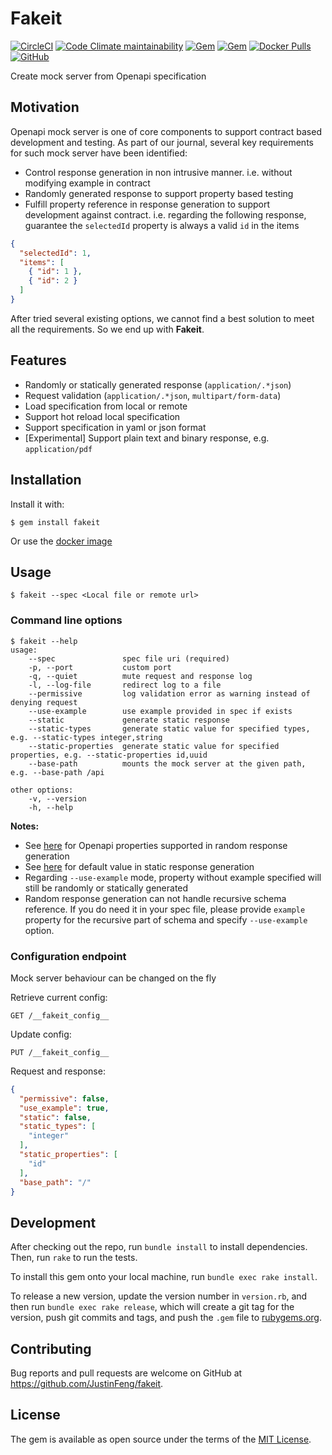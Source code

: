 # Fakeit

[![CircleCI](https://img.shields.io/circleci/build/github/JustinFeng/fakeit.svg)](https://circleci.com/gh/JustinFeng/fakeit)
[![Code Climate maintainability](https://img.shields.io/codeclimate/maintainability/JustinFeng/fakeit.svg)](https://codeclimate.com/github/JustinFeng/fakeit)
[![Gem](https://img.shields.io/gem/v/fakeit.svg)](https://rubygems.org/gems/fakeit)
[![Gem](https://img.shields.io/gem/dt/fakeit.svg)](https://rubygems.org/gems/fakeit)
[![Docker Pulls](https://img.shields.io/docker/pulls/realfengjia/fakeit.svg)](https://hub.docker.com/r/realfengjia/fakeit)
[![GitHub](https://img.shields.io/github/license/JustinFeng/fakeit.svg)](https://opensource.org/licenses/MIT)

Create mock server from Openapi specification

## Motivation

Openapi mock server is one of core components to support contract based development and testing. As part of our journal, several key requirements for such mock server have been identified:

* Control response generation in non intrusive manner. i.e. without modifying example in contract
* Randomly generated response to support property based testing
* Fulfill property reference in response generation to support development against contract. i.e. regarding the following response, guarantee the `selectedId` property is always a valid `id` in the items
```json
{
  "selectedId": 1,
  "items": [
    { "id": 1 },
    { "id": 2 }
  ]
}
```

After tried several existing options, we cannot find a best solution to meet all the requirements. So we end up with __Fakeit__.

## Features

* Randomly or statically generated response (`application/.*json`)
* Request validation (`application/.*json`, `multipart/form-data`)
* Load specification from local or remote
* Support hot reload local specification
* Support specification in yaml or json format
* [Experimental] Support plain text and binary response, e.g. `application/pdf`

## Installation

Install it with:

    $ gem install fakeit

Or use the [docker image](https://hub.docker.com/r/realfengjia/fakeit)

## Usage

    $ fakeit --spec <Local file or remote url>

### Command line options

    $ fakeit --help
    usage:
        --spec               spec file uri (required)
        -p, --port           custom port
        -q, --quiet          mute request and response log
        -l, --log-file       redirect log to a file
        --permissive         log validation error as warning instead of denying request
        --use-example        use example provided in spec if exists
        --static             generate static response
        --static-types       generate static value for specified types, e.g. --static-types integer,string
        --static-properties  generate static value for specified properties, e.g. --static-properties id,uuid
        --base-path          mounts the mock server at the given path, e.g. --base-path /api

    other options:
        -v, --version
        -h, --help

**Notes:**
* See [here](docs/random.md) for Openapi properties supported in random response generation
* See [here](docs/static.md) for default value in static response generation
* Regarding `--use-example` mode, property without example specified will still be randomly or statically generated
* Random response generation can not handle recursive schema reference. If you do need it in your spec file, please provide `example` property for the recursive part of schema and specify `--use-example` option.

### Configuration endpoint

Mock server behaviour can be changed on the fly

Retrieve current config:

    GET /__fakeit_config__

Update config:

    PUT /__fakeit_config__

Request and response:
```json
{
  "permissive": false,
  "use_example": true,
  "static": false,
  "static_types": [
    "integer"
  ],
  "static_properties": [
    "id"
  ],
  "base_path": "/"
}
```

## Development

After checking out the repo, run `bundle install` to install dependencies. Then, run `rake` to run the tests.

To install this gem onto your local machine, run `bundle exec rake install`.

To release a new version, update the version number in `version.rb`, and then run `bundle exec rake release`, which will create a git tag for the version, push git commits and tags, and push the `.gem` file to [rubygems.org](https://rubygems.org).

## Contributing

Bug reports and pull requests are welcome on GitHub at https://github.com/JustinFeng/fakeit.

## License

The gem is available as open source under the terms of the [MIT License](https://opensource.org/licenses/MIT).
